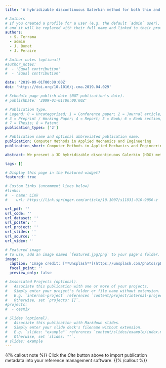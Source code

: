 ```yaml
---
title: 'A hybridizable discontinuous Galerkin method for both thin and 3D nonlinear elastic structures'

# Authors
# If you created a profile for a user (e.g. the default `admin` user), write the username (folder name) here
# and it will be replaced with their full name and linked to their profile.
authors:  
  - S. Terrana
  - admin
  - J. Bonet
  - J. Peraire

# Author notes (optional)
#author_notes:
#  - 'Equal contribution'
#  - 'Equal contribution'

date: '2019-09-01T00:00:00Z'
doi: 'https://doi.org/10.1016/j.cma.2019.04.029'

# Schedule page publish date (NOT publication's date).
# publishDate: '2009-01-01T00:00:00Z'

# Publication type.
# Legend: 0 = Uncategorized; 1 = Conference paper; 2 = Journal article;
# 3 = Preprint / Working Paper; 4 = Report; 5 = Book; 6 = Book section;
# 7 = Thesis; 8 = Patent
publication_types: ['2']

# Publication name and optional abbreviated publication name.
publication: Computer Methods in Applied Mechanics and Engineering
publication_short: Computer Methods in Applied Mechanics and Engineering 352, 561-585

abstract: We present a 3D hybridizable discontinuous Galerkin (HDG) method for nonlinear elasticity which can be efficiently used for thin structures with large deformation. The HDG method is developed for a three-field formulation of nonlinear elasticity and is endowed with a number of attractive features that make it ideally suited for thin structures. Regarding robustness, the method avoids a variety of locking phenomena such as membrane locking, shear locking, and volumetric locking. Regarding accuracy, the method yields optimal convergence for the displacements, which can be further improved by an inexpensive postprocessing. And finally, regarding efficiency, the only globally coupled unknowns are the degrees of freedom of the numerical trace on the interior faces, resulting in substantial savings in computational time and memory storage. This last feature is particularly advantageous for thin structures because the number of interior faces is typically small. In addition, we discuss the implementation of the HDG method with arc-length algorithms for phenomena such as snap-through, where the standard load incrementation algorithm becomes unstable. Numerical results are presented to verify the convergence and demonstrate the performance of the HDG method through simple analytical and popular benchmark problems in the literature.

tags: []

# Display this page in the Featured widget?
featured: true

# Custom links (uncomment lines below)
#links:
#  - name: Link
#    url: https://link.springer.com/article/10.1007/s11831-010-9056-z

url_pdf: ''
url_code: ''
url_dataset: ''
url_poster: ''
url_project: ''
url_slides: ''
url_source: ''
url_video: ''

# Featured image
# To use, add an image named `featured.jpg/png` to your page's folder.
image:
  caption: 'Image credit: [**Unsplash**](https://unsplash.com/photos/pLCdAaMFLTE)'
  focal_point: ''
  preview_only: false

# Associated Projects (optional).
#   Associate this publication with one or more of your projects.
#   Simply enter your project's folder or file name without extension.
#   E.g. `internal-project` references `content/project/internal-project/index.md`.
#   Otherwise, set `projects: []`.
#projects:
#  - cesmix

# Slides (optional).
#   Associate this publication with Markdown slides.
#   Simply enter your slide deck's filename without extension.
#   E.g. `slides: "example"` references `content/slides/example/index.md`.
#   Otherwise, set `slides: ""`.
# slides: example
---
```


{{% callout note %}}
Click the _Cite_ button above to import publication metadata into your reference management software.
{{% /callout %}}
